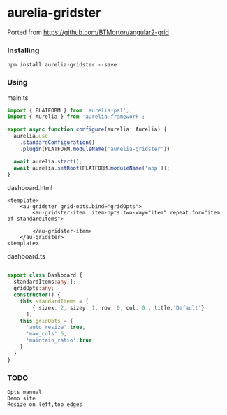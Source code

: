 # aurelia-gridster
Ported from https://github.com/BTMorton/angular2-grid

### Installing
```
npm install aurelia-gridster --save
```
### Using 
main.ts
```typescript
import { PLATFORM } from 'aurelia-pal';
import { Aurelia } from 'aurelia-framework';

export async function configure(aurelia: Aurelia) {
  aurelia.use
    .standardConfiguration()
    .plugin(PLATFORM.moduleName('aurelia-gridster'))

  await aurelia.start();
  await aurelia.setRoot(PLATFORM.moduleName('app'));
}
```
dashboard.html
```
<template>
    <au-gridster grid-opts.bind="gridOpts">
        <au-gridster-item  item-opts.two-way="item" repeat.for="item of standardItems">

        </au-gridster-item>
    </au-gridster>
<template>    
```
dashboard.ts
```typescript

export class Dashboard {
  standardItems:any[];
  gridOpts:any;
  constructor() {
    this.standardItems = [ 
        { sizex: 2, sizey: 1, row: 0, col: 0 , title:'Default'}
      ];
    this.gridOpts = {
      'auto_resize':true,
      'max_cols':6,
      'maintain_ratio':true
    }
  }
}
```
### TODO
```
Opts manual
Demo site
Resize on left,top edges
```